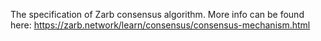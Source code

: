 The specification of Zarb consensus algorithm.
More info can be found here:
https://zarb.network/learn/consensus/consensus-mechanism.html
